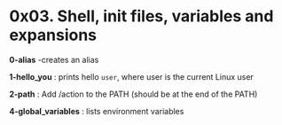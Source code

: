 # 0x03. Shell, init files, variables and expansions

**0-alias** -creates an alias

**1-hello_you** : prints hello `user`, where user is the current Linux user

**2-path** : Add /action to the PATH (should be at the end of the PATH)

**4-global_variables** : lists environment variables
